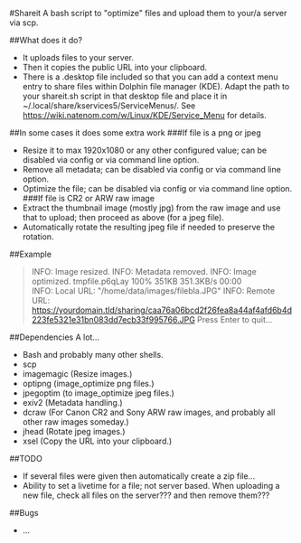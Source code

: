 #Shareit
A bash script to "optimize" files and upload them to your/a server via scp.

##What does it do?
 * It uploads files to your server.
 * Then it copies the public URL into your clipboard.
 * There is a .desktop file included so that you can add a context menu entry to share files within Dolphin file manager (KDE). Adapt the path to your shareit.sh script in that desktop file and place it in ~/.local/share/kservices5/ServiceMenus/. See https://wiki.natenom.com/w/Linux/KDE/Service_Menu for details.

##In some cases it does some extra work
###If file is a png or jpeg
 * Resize it to max 1920x1080 or any other configured value; can be disabled via config or via command line option.
 * Remove all metadata; can be disabled via config or via command line option.
 * Optimize the file; can be disabled via config or via command line option.
###If file is CR2 or ARW raw image
 * Extract the thumbnail image (mostly jpg) from the raw image and use that to upload; then proceed as above (for a jpeg file).
 * Automatically rotate the resulting jpeg file if needed to preserve the rotation.

##Example
> INFO: Image resized.
> INFO: Metadata removed.
> INFO: Image optimized.
> tmpfile.p6qLay                                                                                                                                              100%  351KB 351.3KB/s   00:00    
> INFO: Local URL: "/home/data/images/filebla.JPG"
> INFO: Remote URL: https://yourdomain.tld/sharing/caa76a06bcd2f26fea8a44af4afd6b4d223fe5321e31bn083dd7ecb33f995766.JPG
> Press Enter to quit...

##Dependencies
A lot...
 * Bash and probably many other shells.
 * scp
 * imagemagic (Resize images.)
 * optipng (image_optimize png files.)
 * jpegoptim (to image_optimize jpeg files.)
 * exiv2 (Metadata handling.)
 * dcraw (For Canon CR2 and Sony ARW raw images, and probably all other raw images someday.)
 * jhead (Rotate jpeg images.)
 * xsel (Copy the URL into your clipboard.)

##TODO
 * If several files were given then automatically create a zip file...
 * Ability to set a livetime for a file; not server based. When uploading a new file, check all files on the server??? and then remove them???

##Bugs
 * ...
